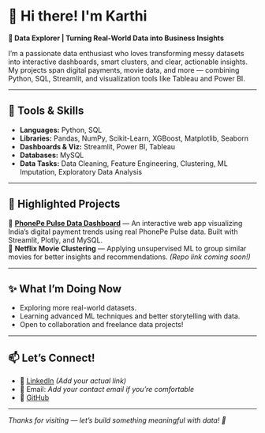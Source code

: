# 👋 Hi there! I'm Karthi

**🚀 Data Explorer | Turning Real-World Data into Business Insights**

I’m a passionate data enthusiast who loves transforming messy datasets into interactive dashboards, smart clusters, and clear, actionable insights. My projects span digital payments, movie data, and more — combining Python, SQL, Streamlit, and visualization tools like Tableau and Power BI.

---

## 🔧 **Tools & Skills**
- **Languages:** Python, SQL
- **Libraries:** Pandas, NumPy, Scikit-Learn, XGBoost, Matplotlib, Seaborn
- **Dashboards & Viz:** Streamlit, Power BI, Tableau
- **Databases:** MySQL
- **Data Tasks:** Data Cleaning, Feature Engineering, Clustering, ML Imputation, Exploratory Data Analysis

---

## 📂 **Highlighted Projects**
🌟 [**PhonePe Pulse Data Dashboard**](https://github.com/Karmukilkar/phonepay) — An interactive web app visualizing India’s digital payment trends using real PhonePe Pulse data. Built with Streamlit, Plotly, and MySQL.  
🍿 **Netflix Movie Clustering** — Applying unsupervised ML to group similar movies for better insights and recommendations. *(Repo link coming soon!)*

---

## ✨ **What I’m Doing Now**
- Exploring more real-world datasets.
- Learning advanced ML techniques and better storytelling with data.
- Open to collaboration and freelance data projects!

---

## 📫 **Let’s Connect!**
- 📍 [LinkedIn](https://www.linkedin.com/) *(Add your actual link)*
- 📧 Email: *Add your contact email if you’re comfortable*
- 🔗 [GitHub](https://github.com/Karmukilkar)

---

*Thanks for visiting — let’s build something meaningful with data! 🚀*
